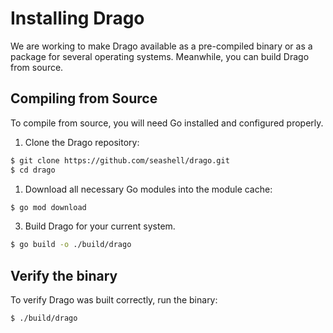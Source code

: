 # Installing Drago

We are working to make Drago available as a pre-compiled binary or as a package for several operating systems. Meanwhile, you can build Drago from source.

## Compiling from Source

To compile from source, you will need Go installed and configured properly.

1. Clone the Drago repository:

```bash
$ git clone https://github.com/seashell/drago.git
$ cd drago
```

1. Download all necessary Go modules into the module cache:
   
```bash
$ go mod download
```

3. Build Drago for your current system.

```bash
$ go build -o ./build/drago
```

## Verify the binary

To verify Drago was built correctly, run the binary:

```bash
$ ./build/drago
```


